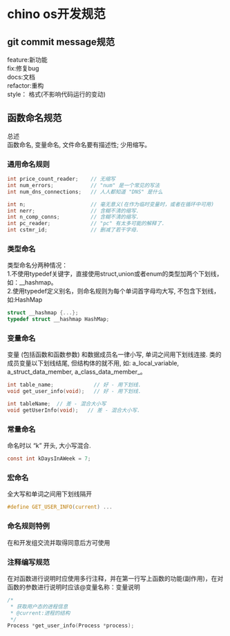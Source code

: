 # chino os开发规范
## git commit message规范
feature:新功能<br>
fix:修复bug<br>
docs:文档<br>
refactor:重构<br>
style： 格式(不影响代码运行的变动)<br>

## 函数命名规范
总述<br>
函数命名, 变量命名, 文件命名要有描述性; 少用缩写。

### 通用命名规则
```c
int price_count_reader;    // 无缩写
int num_errors;            // "num" 是一个常见的写法
int num_dns_connections;   // 人人都知道 "DNS" 是什么

int n;                     // 毫无意义(在作为临时变量时，或者在循环中可用)
int nerr;                  // 含糊不清的缩写.
int n_comp_conns;          // 含糊不清的缩写.
int pc_reader;             // "pc" 有太多可能的解释了.
int cstmr_id;              // 删减了若干字母.
```

### 类型命名
类型命名分两种情况：<br>
1.不使用typedef关键字，直接使用struct,union或者enum的类型加两个下划线，如：__hashmap。<br>
2.使用typedef定义别名，则命名规则为每个单词首字母均大写, 不包含下划线，如:HashMap<br>

``` c
struct __hashmap {...};
typedef struct __hashmap HashMap;
```

### 变量命名
变量 (包括函数和函数参数) 和数据成员名一律小写, 单词之间用下划线连接. 类的成员变量以下划线结尾, 但结构体的就不用, 如: a_local_variable, a_struct_data_member, a_class_data_member_。<br>

``` c
int table_name;             // 好 - 用下划线.
void get_user_info(void);   // 好 - 用下划线.

int tableName;  // 差 - 混合大小写
void getUserInfo(void);   // 差 - 混合大小写.

```

### 常量命名
命名时以 “k” 开头, 大小写混合.

``` c
const int kDaysInAWeek = 7;
```

### 宏命名
全大写和单词之间用下划线隔开
``` c
#define GET_USER_INFO(current) ...
```

### 命名规则特例
在和开发组交流并取得同意后方可使用

### 注释编写规范
在对函数进行说明时应使用多行注释，并在第一行写上函数的功能(副作用)，在对函数的参数进行说明时应该@变量名称：变量说明
``` c
/*
 * 获取用户态的进程信息
 * @current:进程的结构
 */
Process *get_user_info(Process *process);
```
